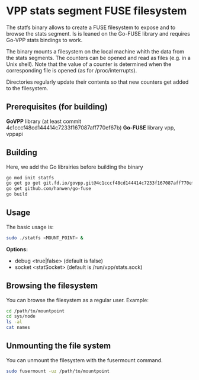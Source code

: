 # VPP stats segment FUSE filesystem

The statfs binary allows to create a FUSE filesystem to expose and to browse the stats segment.
Is is leaned on the Go-FUSE library and requires Go-VPP stats bindings to work.

The binary mounts a filesystem on the local machine whith the data from the stats segments.
The counters can be opened and read as files (e.g. in a Unix shell).
Note that the value of a counter is determined when the corresponding file is opened (as for /proc/interrupts).

Directories regularly update their contents so that new counters get added to the filesystem.

## Prerequisites (for building)

**GoVPP** library (at least commit 4c1cccf48cd144414c7233f167087aff770ef67b)
**Go-FUSE** library
vpp, vppapi

## Building

Here, we add the Go librairies before building the binary
```bash
go mod init statfs
go get go get git.fd.io/govpp.git@4c1cccf48cd144414c7233f167087aff770ef67b
go get github.com/hanwen/go-fuse
go build
```

## Usage

The basic usage is:
```bash
sudo ./statfs <MOUNT_POINT> &
```
**Options:**
 - debug \<true|false\> (default is false)
 - socket \<statSocket\> (default is /run/vpp/stats.sock)

## Browsing the filesystem

You can browse the filesystem as a regular user.
Example:

```bash
cd /path/to/mountpoint
cd sys/node
ls -al
cat names
```

## Unmounting the file system

You can unmount the filesystem with the fusermount command.
```bash
sudo fusermount -uz /path/to/mountpoint
```